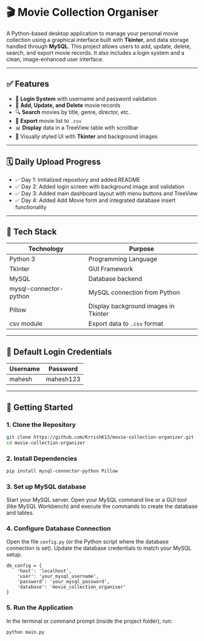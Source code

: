 # 🎬 Movie Collection Organiser

A Python-based desktop application to manage your personal movie collection using a graphical interface built with **Tkinter**, and data storage handled through **MySQL**. This project allows users to add, update, delete, search, and export movie records. It also includes a login system and a clean, image-enhanced user interface.

---

## ✅ Features

- 🔐 **Login System** with username and password validation
- 📝 **Add, Update, and Delete** movie records
- 🔍 **Search** movies by title, genre, director, etc.
- 📂 **Export** movie list to `.csv`
- 📊 **Display** data in a TreeView table with scrollbar
- 🎨 Visually styled UI with **Tkinter** and background images

---

## 🗓️ Daily Upload Progress

- ✅ Day 1: Initialized repository and added README
- ✅ Day 2: Added login screen with background image and validation
- ✅ Day 3: Added main dashboard layout with menu buttons and TreeView
- ✅ Day 4: Added Add Movie form and integrated database insert functionality

---

## 🧰 Tech Stack

| Technology | Purpose                            |
|------------|-------------------------------------|
| Python 3   | Programming Language                |
| Tkinter    | GUI Framework                       |
| MySQL      | Database backend                    |
| mysql-connector-python | MySQL connection from Python |
| Pillow     | Display background images in Tkinter |
| csv module | Export data to `.csv` format        |

---

## 🔐 Default Login Credentials

| Username | Password   |
|----------|------------|
| mahesh   | mahesh123  |

---

## 🚀 Getting Started

### 1. Clone the Repository
```bash
git clone https://github.com/KrrishK13/movie-collection-organizer.git
cd movie-collection-organizer
```

### 2. Install Dependencies
```bash
pip install mysql-connector-python Pillow
```

### 3. Set up MySQL database

Start your MySQL server.
Open your MySQL command line or a GUI tool (like MySQL Workbench) and execute the commands to create the database and tables.

### 4.  Configure Database Connection

Open the file `config.py` (or the Python script where the database connection is set).
Update the database credentials to match your MySQL setup.

```python3
db_config = {
    'host': 'localhost',
    'user': 'your_mysql_username',
    'password': 'your_mysql_password',
    'database': 'movie_collection_organiser'
}
```

### 5.  Run the Application

In the terminal or command prompt (inside the project folder), run:
```bash
python main.py
```  
